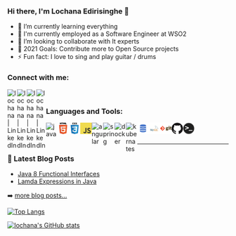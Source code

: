 ### Hi there, I'm Lochana Edirisinghe 👋

- 🌱 I’m currently learning everything
- :office: I'm currently employed as a Software Engineer at WSO2
- 👯 I’m looking to collaborate with It experts
- 🥅 2021 Goals: Contribute more to Open Source projects
- ⚡ Fun fact: I love to sing and play guitar / drums

### Connect with me:

[<img align="left" alt="lochana | LinkedIn" width="22px" src="https://cdn.jsdelivr.net/npm/simple-icons@v3/icons/gmail.svg" />](lochanaed@gmail.com)
[<img align="left" alt="lochana | LinkedIn" width="22px" src="https://cdn.jsdelivr.net/npm/simple-icons@v3/icons/linkedin.svg" />](https://www.linkedin.com/in/lochana-edirisinghe)
[<img align="left" alt="lochana | LinkedIn" width="22px" src="https://cdn.jsdelivr.net/npm/simple-icons@v3/icons/medium.svg" />](https://edirisinghelochana5.medium.com/)
[<img align="left" alt="lochana | LinkedIn" width="22px" src="https://cdn.jsdelivr.net/npm/simple-icons@3.13.0/icons/stackoverflow.svg" />](https://stackoverflow.com/users/17005982/lochana-edirisinghe?tab=profile)

<br />

### Languages and Tools:

<img align="left" alt="java" width="26px" src="https://camo.githubusercontent.com/ec75fffa4a003fa9ea6ba393834fdbf4fab55e5252776c41024e811a351fdec7/68747470733a2f2f7777772e766563746f726c6f676f2e7a6f6e652f6c6f676f732f6a6176612f6a6176612d69636f6e2e737667" />
<img align="left" alt="HTML5" width="26px" src="https://raw.githubusercontent.com/github/explore/80688e429a7d4ef2fca1e82350fe8e3517d3494d/topics/html/html.png" />
<img align="left" alt="CSS3" width="26px" src="https://raw.githubusercontent.com/github/explore/80688e429a7d4ef2fca1e82350fe8e3517d3494d/topics/css/css.png" />
<img align="left" alt="JavaScript" width="26px" src="https://raw.githubusercontent.com/github/explore/80688e429a7d4ef2fca1e82350fe8e3517d3494d/topics/javascript/javascript.png" />
<img align="left" alt="angular" width="26px" src="https://camo.githubusercontent.com/83a8f93602a3cc9dc9e3d83ccf3cd8c492a7ab1e72c76fe7f633d3005a25d588/68747470733a2f2f7777772e766563746f726c6f676f2e7a6f6e652f6c6f676f732f616e67756c61722f616e67756c61722d69636f6e2e737667" />
<img align="left" alt="spring" width="26px" src="https://camo.githubusercontent.com/4545b55c7771bbd175235c80b518dcbbf2f6ee0b984a51ad9363cba8cb70e67c/68747470733a2f2f7777772e766563746f726c6f676f2e7a6f6e652f6c6f676f732f737072696e67696f2f737072696e67696f2d69636f6e2e737667" />
<img align="left" alt="docker" width="26px" src="https://camo.githubusercontent.com/0dd6bdb4365093f42545af5fafe3fc407df096b4a7dbe0ae377b3917dac5c195/68747470733a2f2f7777772e766563746f726c6f676f2e7a6f6e652f6c6f676f732f646f636b65722f646f636b65722d69636f6e2e737667" />
<img align="left" alt="kubernates" width="26px" src="https://camo.githubusercontent.com/e2046333bbd304d658f954a536f663f793365a2b2d1f687a6559faa9491c7cc0/68747470733a2f2f7777772e766563746f726c6f676f2e7a6f6e652f6c6f676f732f6b756265726e657465732f6b756265726e657465732d69636f6e2e737667" />
<img align="left" alt="SQL" width="26px" src="https://raw.githubusercontent.com/github/explore/80688e429a7d4ef2fca1e82350fe8e3517d3494d/topics/sql/sql.png" />
<img align="left" alt="MySQL" width="26px" src="https://raw.githubusercontent.com/github/explore/80688e429a7d4ef2fca1e82350fe8e3517d3494d/topics/mysql/mysql.png" />
<img align="left" alt="Git" width="26px" src="https://raw.githubusercontent.com/github/explore/80688e429a7d4ef2fca1e82350fe8e3517d3494d/topics/git/git.png" />
<img align="left" alt="GitHub" width="26px" src="https://raw.githubusercontent.com/github/explore/78df643247d429f6cc873026c0622819ad797942/topics/github/github.png" />
<img align="left" alt="Terminal" width="26px" src="https://raw.githubusercontent.com/github/explore/80688e429a7d4ef2fca1e82350fe8e3517d3494d/topics/terminal/terminal.png" />

<br />
<br />

---

### 📕 Latest Blog Posts

<!-- BLOG-POST-LIST:START -->
- [Java 8 Functional Interfaces](https://edirisinghelochana5.medium.com/java-8-functional-interfaces-46fbbf8bb105)
- [Lamda Expressions in Java](https://edirisinghelochana5.medium.com/lambda-expression-in-java-a1dcfe5da210)
<!-- BLOG-POST-LIST:END -->

➡️ [more blog posts...](https://edirisinghelochana5.medium.com/)
<br/>

[![Top Langs](https://github-readme-stats.vercel.app/api/top-langs/?username=lochanaEdirisinghe&layout=compact)](https://github.com/anuraghazra/github-readme-stats)


[![lochana's GitHub stats](https://github-readme-stats.vercel.app/api?username=lochanaEdirisinghe)](https://github.com/anuraghazra/github-readme-stats)




